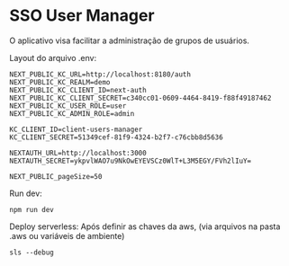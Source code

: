 # SSO User Manager
 
O aplicativo visa facilitar a administração de grupos de usuários.

Layout do arquivo .env:
```
NEXT_PUBLIC_KC_URL=http://localhost:8180/auth
NEXT_PUBLIC_KC_REALM=demo
NEXT_PUBLIC_KC_CLIENT_ID=next-auth
NEXT_PUBLIC_KC_CLIENT_SECRET=c340cc01-0609-4464-8419-f88f49187462
NEXT_PUBLIC_KC_USER_ROLE=user
NEXT_PUBLIC_KC_ADMIN_ROLE=admin

KC_CLIENT_ID=client-users-manager
KC_CLIENT_SECRET=51349cef-81f9-4324-b2f7-c76cbb8d5636

NEXTAUTH_URL=http://localhost:3000
NEXTAUTH_SECRET=ykpvlWAO7u9NkOwEYEVSCz0WlT+L3M5EGY/FVh2lIuY=

NEXT_PUBLIC_pageSize=50
```

Run dev:
```
npm run dev
```

Deploy serverless: 
Após definir as chaves da aws, (via arquivos na pasta .aws ou variáveis de ambiente)

```
sls --debug
```